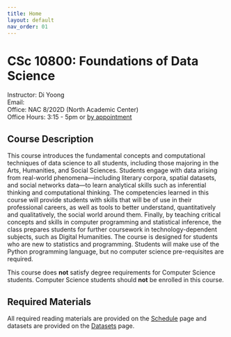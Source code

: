 ```yaml
---
title: Home
layout: default
nav_order: 01
---
```


# CSc 10800: Foundations of Data Science

Instructor: Di Yoong  
Email:  
Office: NAC 8/202D (North Academic Center)  
Office Hours: 3:15 - 5pm or [by appointment](https://appt.link/oh-diyoong)  
 
## Course Description 

This course introduces the fundamental concepts and computational techniques of data science to all students, including those majoring in the Arts, Humanities, and Social Sciences. Students engage with data arising from real-world phenomena—including literary corpora, spatial datasets, and social networks data—to learn analytical skills such as inferential thinking and computational thinking. The competencies learned in this course will provide students with skills that will be of use in their professional careers, as well as tools to better understand, quantitatively and qualitatively, the social world around them. Finally, by teaching critical concepts and skills in computer programming and statistical inference, the class prepares students for further coursework in technology-dependent subjects, such as Digital Humanities. The course is designed for students who are new to statistics and programming. Students will make use of the Python programming language, but no computer science pre-requisites are required.   

This course does <strong>not</strong> satisfy degree requirements for Computer Science students. Computer Science students should <strong>not</strong> be enrolled in this course.  

## Required Materials

All required reading materials are provided on the [Schedule](/syllabus) page and datasets are provided on the [Datasets](/datasets) page.   

